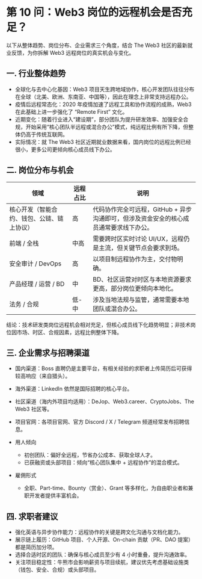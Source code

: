 # 第 10 问：Web3 岗位的远程机会是否充足？

以下从整体趋势、岗位分布、企业需求三个角度，结合 The Web3 社区的最新就业反馈，为你拆解 Web3 远程岗位的真实机会与变化。

## 一. 行业整体趋势
- 全球化与去中心化基因：Web3 项目天生跨地域协作，核心开发团队往往分布在全球（北美、欧洲、东南亚、中国等），因此在理念上非常支持远程办公。  
- 疫情后远程常态化：2020 年疫情加速了远程工具和协作流程的成熟，Web3 在此基础上进一步强化了 “Remote First” 文化。  
- 近期变化：随着行业进入“建设期”，部分团队为提升研发效率、加强安全合规，开始采用“核心团队半远程或混合办公”模式，纯远程比例有所下降，但整体仍高于传统互联网。  
- 实际情况：就 The Web3 社区近期就业数据来看，国内岗位的远程比例已经很小，更多公司更倾向核心成员线下办公。

## 二. 岗位分布与机会
| 领域 | 远程占比 | 说明 |
|------|---------|------|
| 核心开发（智能合约、钱包、公链、链上协议） | 高 | 代码协作完全可远程，GitHub + 异步沟通即可，但涉及资金安全的核心成员通常要求线下办公。 |
| 前端 / 全栈 | 中高 | 需要跨时区实时讨论 UI/UX，远程仍是主流，但关键节点会要求到场。 |
| 安全审计 / DevOps | 高 | 以项目制远程协作为主，交付物明确。 |
| 产品经理 / 运营 / BD | 中 | BD、社区运营对时区与本地资源要求更高，部分岗位更倾向本地化。 |
| 法务 / 合规 | 低-中 | 涉及当地法规与监管，通常需要本地团队或混合办公。 |

结论：技术研发类岗位远程机会相对充足，但核心成员线下化趋势明显；非技术岗位因市场、时区、合规因素，远程比例整体下降。

## 三. 企业需求与招聘渠道
- 国内渠道：Boss 直聘仍是主要平台，有相关经验的求职者上传简历后可获得较高响应（来自猎头）。  
- 海外渠道：LinkedIn 依然是国际招聘的核心平台。  
- 社区渠道（海内外项目均适用）：DeJop、Web3.career、CryptoJobs、The Web3 社区等。  
- 项目官网：各项目官网、官方 Discord / X / Telegram 频道经常发布招聘信息。

- 用人倾向  
  - 初创团队：偏好全远程，节省办公成本、获取全球人才。  
  - 已获融资或头部项目：倾向“核心团队集中 + 远程协作”的混合模式。  
    
- 雇佣形式  
  - 全职、Part-time、Bounty（赏金）、Grant 等多样化，为自由职业者和兼职开发者提供丰富机会。
    
## 四. 求职者建议
- 强化英语与异步协作能力：远程协作的关键是跨文化沟通与文档化能力。  
- 展示链上履历：GitHub 项目、个人开源、On-chain 贡献（PR、DAO 提案）都是简历加分项。  
- 选择合适时区的团队：确保与核心成员至少有 4 小时重叠，提升沟通效率。  
- 关注项目稳定性：牛熊市会影响薪资与项目续航，建议优先考虑基础设施类（钱包、安全、合规）或头部项目。
  
